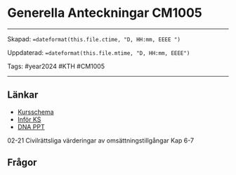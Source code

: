 # Generella Anteckningar CM1005

---
Skapad: `=dateformat(this.file.ctime, "D, HH:mm, EEEE ")`

Uppdaterad: `=dateformat(this.file.mtime, "D, HH:mm, EEEE")`

Tags: #year2024 #KTH #CM1005

---

## Länkar

- [Kursschema](https://canvas.kth.se/courses/45292/pages/vt24-kursschema-cm1005-med-veckoplanering-uppdateras-lopande-med-anteckningar-fran-lektioner-och-slash-eller-bilder-av-skrivtavlan-fran-en-lektion?module_item_id=802207)
- [Inför KS](https://canvas.kth.se/courses/45292/pages/ten-del-a-specifika-anvisningar-for-kontrollskrivning-ks1-2-3-4-samt-for-att-som-alternativ-gora-missad-ks1-2-3-4-en-eller-fler-av-vid-skriftlig-tentamen-eller-omtentamen?module_item_id=802201)
- [DNA PPT](https://canvas.kth.se/courses/45292/files/7550029?wrap=1)

02-21 Civilrättsliga värderingar av omsättningstillgångar Kap 6-7

## Frågor
